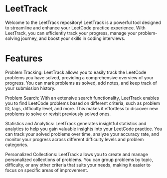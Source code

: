 # LeetTrack

Welcome to the LeetTrack repository! LeetTrack is a powerful tool designed to streamline and enhance your LeetCode practice experience. With LeetTrack, you can efficiently track your progress, manage your problem-solving journey, and boost your skills in coding interviews.

# Features
Problem Tracking: LeetTrack allows you to easily track the LeetCode problems you have solved, providing a comprehensive overview of your progress. You can mark problems as solved, add notes, and keep track of your submission history.

Problem Search: With an extensive search functionality, LeetTrack enables you to find LeetCode problems based on different criteria, such as problem ID, tags, difficulty level, and more. This makes it effortless to discover new problems to solve or revisit previously solved ones.

Statistics and Analytics: LeetTrack generates insightful statistics and analytics to help you gain valuable insights into your LeetCode practice. You can track your solved problems over time, analyze your accuracy rate, and monitor your progress across different difficulty levels and problem categories.

Personalized Collections: LeetTrack allows you to create and manage personalized collections of problems. You can group problems by topic, difficulty, or any other criteria that suits your needs, making it easier to focus on specific areas of improvement.

